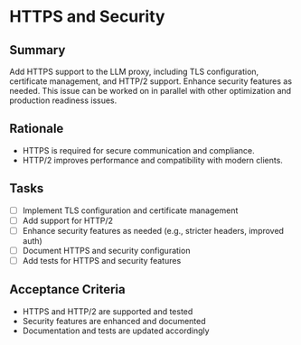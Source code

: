 # HTTPS and Security

## Summary
Add HTTPS support to the LLM proxy, including TLS configuration, certificate management, and HTTP/2 support. Enhance security features as needed. This issue can be worked on in parallel with other optimization and production readiness issues.

## Rationale
- HTTPS is required for secure communication and compliance.
- HTTP/2 improves performance and compatibility with modern clients.

## Tasks
- [ ] Implement TLS configuration and certificate management
- [ ] Add support for HTTP/2
- [ ] Enhance security features as needed (e.g., stricter headers, improved auth)
- [ ] Document HTTPS and security configuration
- [ ] Add tests for HTTPS and security features

## Acceptance Criteria
- HTTPS and HTTP/2 are supported and tested
- Security features are enhanced and documented
- Documentation and tests are updated accordingly 
